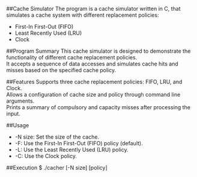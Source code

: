 ##Cache Simulator
The program is a cache simulator written in C, that simulates a cache system with different replacement policies: 
 - First-In First-Out (FIFO)
 - Least Recently Used (LRU)
 - Clock

##Program Summary
This cache simulator is designed to demonstrate the functionality of different cache replacement policies.\
It accepts a sequence of data accesses and simulates cache hits and misses based on the specified cache policy.

##Features
Supports three cache replacement policies: FIFO, LRU, and Clock.\
Allows a configuration of cache size and policy through command line arguments.\
Prints a summary of compulsory and capacity misses after processing the input.


##Usage
- -N size: Set the size of the cache.
- -F: Use the First-In First-Out (FIFO) policy (default).
- -L: Use the Least Recently Used (LRU) policy.
- -C: Use the Clock policy.

##Execution
$ ./cacher [-N size] [policy]

